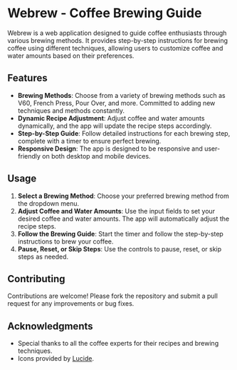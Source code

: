 # Webrew - Coffee Brewing Guide

Webrew is a web application designed to guide coffee enthusiasts through various brewing methods. It provides step-by-step instructions for brewing coffee using different techniques, allowing users to customize coffee and water amounts based on their preferences.

## Features

- **Brewing Methods**: Choose from a variety of brewing methods such as V60, French Press, Pour Over, and more. Committed to adding new techniques and methods constantly.
- **Dynamic Recipe Adjustment**: Adjust coffee and water amounts dynamically, and the app will update the recipe steps accordingly.
- **Step-by-Step Guide**: Follow detailed instructions for each brewing step, complete with a timer to ensure perfect brewing.
- **Responsive Design**: The app is designed to be responsive and user-friendly on both desktop and mobile devices.

## Usage

1. **Select a Brewing Method**: Choose your preferred brewing method from the dropdown menu.
2. **Adjust Coffee and Water Amounts**: Use the input fields to set your desired coffee and water amounts. The app will automatically adjust the recipe steps.
3. **Follow the Brewing Guide**: Start the timer and follow the step-by-step instructions to brew your coffee.
4. **Pause, Reset, or Skip Steps**: Use the controls to pause, reset, or skip steps as needed.


## Contributing

Contributions are welcome! Please fork the repository and submit a pull request for any improvements or bug fixes.

## Acknowledgments

- Special thanks to all the coffee experts for their recipes and brewing techniques.
- Icons provided by [Lucide](https://lucide.dev/).
